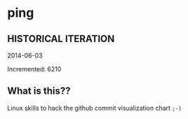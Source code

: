# ping

## HISTORICAL ITERATION
2014-06-03

Incremented: 6210

## What is this?? 
Linux skills to hack the github commit visualization chart `;-)`
